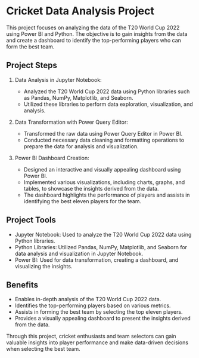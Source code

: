 # Cricket Data Analysis Project

This project focuses on analyzing the data of the T20 World Cup 2022 using Power BI and Python. The objective is to gain insights from the data and create a dashboard to identify the top-performing players who can form the best team.

## Project Steps

1. Data Analysis in Jupyter Notebook:
   - Analyzed the T20 World Cup 2022 data using Python libraries such as Pandas, NumPy, Matplotlib, and Seaborn.
   - Utilized these libraries to perform data exploration, visualization, and analysis.

2. Data Transformation with Power Query Editor:
   - Transformed the raw data using Power Query Editor in Power BI.
   - Conducted necessary data cleaning and formatting operations to prepare the data for analysis and visualization.

3. Power BI Dashboard Creation:
   - Designed an interactive and visually appealing dashboard using Power BI.
   - Implemented various visualizations, including charts, graphs, and tables, to showcase the insights derived from the data.
   - The dashboard highlights the performance of players and assists in identifying the best eleven players for the team.

## Project Tools

- Jupyter Notebook: Used to analyze the T20 World Cup 2022 data using Python libraries.
- Python Libraries: Utilized Pandas, NumPy, Matplotlib, and Seaborn for data analysis and visualization in Jupyter Notebook.
- Power BI: Used for data transformation, creating a dashboard, and visualizing the insights.

## Benefits

- Enables in-depth analysis of the T20 World Cup 2022 data.
- Identifies the top-performing players based on various metrics.
- Assists in forming the best team by selecting the top eleven players.
- Provides a visually appealing dashboard to present the insights derived from the data.

Through this project, cricket enthusiasts and team selectors can gain valuable insights into player performance and make data-driven decisions when selecting the best team.
